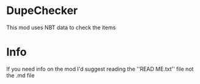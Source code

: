 # DupeChecker
This mod uses NBT data to check the items
# Info
If you need info on the mod I'd suggest reading the ''READ ME.txt'' file not the .md file
